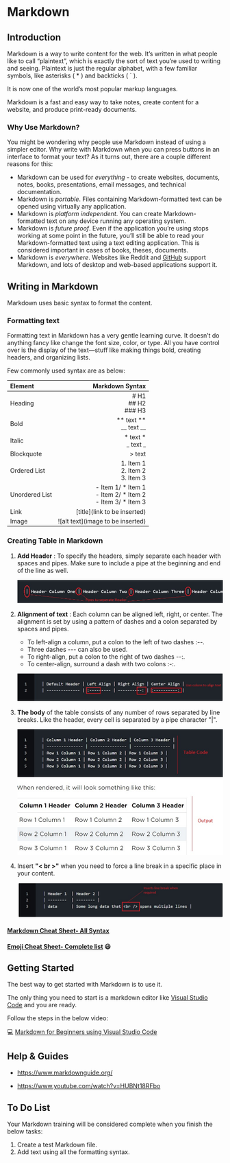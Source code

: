# **Markdown**

## **Introduction**

Markdown is a way to write content for the web. It’s written in what people like to call “plaintext”, which is exactly the sort of text you’re used to writing and seeing. Plaintext is just the regular alphabet, with a few familiar symbols, like asterisks ( * ) and backticks ( ` ).

It is now one of the world’s most popular markup languages.

Markdown is a fast and easy way to take notes, create content for a website, and produce print-ready documents.

### **Why Use Markdown?**

You might be wondering why people use Markdown instead of using a simpler editor. Why write with Markdown when you can press buttons in an interface to format your text? As it turns out, there are a couple different reasons for this:

*   Markdown can be used for *everything* -  to create websites, documents, notes, books, presentations, email messages, and technical documentation.
*   Markdown is *portable*. Files containing Markdown-formatted text can be opened using virtually any application. 
*   Markdown is *platform independent*. You can create Markdown-formatted text on any device running any operating system.
*   Markdown is *future proof*. Even if the application you’re using stops working at some point in the future, you’ll still be able to read your Markdown-formatted text using a text editing application. This is considered important in cases of books, theses, documents.
*   Markdown is *everywhere*. Websites like Reddit and [GitHub](GitHub.md) support Markdown, and lots of desktop and web-based applications support it.


## **Writing in Markdown**

Markdown uses basic syntax to format the content. 

### **Formatting text**

Formatting text in Markdown has a very gentle learning curve. It doesn’t do anything fancy like change the font size, color, or type. All you have control over is the display of the text—stuff like making things bold, creating headers, and organizing lists.

Few commonly used syntax are as below:

|Element|Markdown Syntax|
|:-------|---------------:|
|Heading|# H1<br>## H2<br>### H3|
|Bold|** text **<br>__ text __|
|Italic|* text *<br>_ text _|
|Blockquote|> text|
|Ordered List|1. Item 1<br>2. Item 2<br>3. Item 3|
|Unordered List|- Item 1/ * Item 1<br>- Item 2/ * Item 2<br>- Item 3/ * Item 3|
|Link|[title](link to be inserted)|
|Image|![alt text](image to be inserted)|

### **Creating Table in Markdown**

1.  **Add Header** : To specify the headers, simply separate each header with spaces and pipes. Make sure to include a pipe at the beginning and end of the line as well.

    ![header](../images/Initial-images/Markdown/tableheader.jpg)

2.  **Alignment of text** : Each column can be aligned left, right, or center. The alignment is set by using a pattern of dashes and a colon separated by spaces and pipes.

    -   To left-align a column, put a colon to the left of two dashes :--.
    -   Three dashes --- can also be used.
    -   To right-align, put a colon to the right of two dashes --:.
    -   To center-align, surround a dash with two colons :-:.

    ![align](../images/Initial-images/Markdown/tablealign.jpg)

3.  **The body** of the table consists of any number of rows separated by line breaks. Like the header, every cell is separated by a pipe character "|". 

    ![body](../images/Initial-images/Markdown/tablebody.jpg)

4.  Insert **"< br >"** when you need to force a line break in a specific place in your content.

    ![line break](../images/Initial-images/Markdown/linebreak.jpg)

  
####    [Markdown Cheat Sheet- All Syntax](https://www.markdownguide.org/cheat-sheet/)

####    [Emoji Cheat Sheet- Complete list](https://gist.github.com/rxaviers/7360908) :smiley:

## **Getting Started**

The best way to get started with Markdown is to use it. 

The only thing you need to start is a markdown editor like [Visual Studio Code](Visual-Studio-Code.md) and you are ready.

Follow the steps in the below video:

:computer: [Markdown for Beginners using Visual Studio Code](https://www.youtube.com/watch?v=UvaZzOkM1j0)



## **Help & Guides**

*   https://www.markdownguide.org/

*   https://www.youtube.com/watch?v=HUBNt18RFbo




## **To Do List**

Your Markdown training will be considered complete when you finish the below tasks:

1.  Create a test Markdown file.
2.  Add text using all the formatting syntax.







